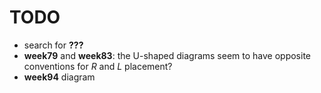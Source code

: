 # TODO

- search for **???**
- **week79** and **week83**: the U-shaped diagrams seem to have opposite conventions for $R$ and $L$ placement?
- **week94** diagram